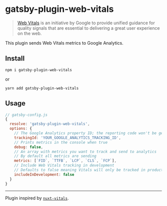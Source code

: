 # gatsby-plugin-web-vitals

> [Web Vitals](https://web.dev/vitals/) is an initiative by Google to provide unified guidance for quality signals that are essential to delivering a great user experience on the web.

This plugin sends Web Vitals metrics to Google Analytics.

## Install

`npm i gatsby-plugin-web-vitals`

or

`yarn add gatsby-plugin-web-vitals`

## Usage

```js
// gatsby-config.js
{
  resolve: 'gatsby-plugin-web-vitals',
  options: {
    // The Google Analytics property ID; the reporting code won't be generated without it
    trackingId: 'YOUR_GOOGLE_ANALYTICS_TRACKING_ID',
    // Prints metrics in the console when true
    debug: false,
    // An array with metrics you want to track and send to analytics
    // By default all metrics are sending
    metrics: [`FID`, `TTFB`, `LCP`, `CLS`, `FCP`],
    // Include Web Vitals tracking in development
    // Defaults to false meaning Vitals will only be tracked in production.
    includeInDevelopment: false
  }
}
```

---

Plugin inspired by [`nuxt-vitals`](https://github.com/daliborgogic/nuxt-vitals).
